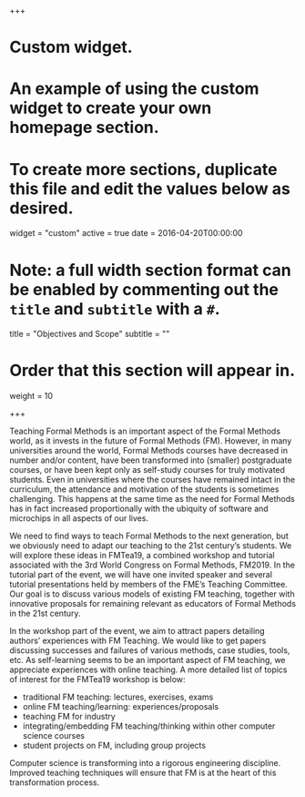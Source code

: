 +++
# Custom widget.
# An example of using the custom widget to create your own homepage section.
# To create more sections, duplicate this file and edit the values below as desired.
widget = "custom"
active = true
date = 2016-04-20T00:00:00

# Note: a full width section format can be enabled by commenting out the `title` and `subtitle` with a `#`.
title = "Objectives and Scope"
subtitle = ""

# Order that this section will appear in.
weight = 10

+++


Teaching Formal Methods is an important aspect of the Formal Methods world, as it invests in the future of Formal Methods (FM). However, in many universities around the world, Formal Methods courses have decreased in number and/or content, have been transformed into (smaller) postgraduate courses, or have been kept only as self-study courses for truly motivated students. Even in universities where the courses have remained intact in the curriculum, the attendance and motivation of the students is sometimes challenging. This happens at the same time as the need for Formal Methods has in fact increased proportionally with the ubiquity of software and microchips in all aspects of our lives. 

We need to find ways to teach Formal Methods to the next generation, but we obviously need to adapt our teaching to the 21st century’s students. We will explore these ideas in FMTea19, a combined workshop and tutorial associated with the 3rd World Congress on Formal Methods, FM2019. 
In the tutorial part of the event, we will have one invited speaker and several tutorial presentations held by members of the FME’s Teaching Committee. Our goal is to discuss various models of existing FM teaching, together with innovative proposals for remaining relevant as educators of Formal Methods in the 21st century.

In the workshop part of the event, we aim to attract papers detailing authors’ experiences with FM Teaching. We would like to get papers discussing successes and failures of various methods, case studies, tools, etc. As self-learning seems to be an important aspect of FM teaching, we appreciate experiences with online teaching. A more detailed list of topics of interest for the FMTea19 workshop is below:

-	traditional FM teaching: lectures, exercises, exams
-	online FM teaching/learning: experiences/proposals
-	teaching FM for industry
-	integrating/embedding FM teaching/thinking within other computer science courses
-	student projects on FM, including group projects

Computer science is transforming into a rigorous engineering discipline. Improved teaching techniques will ensure that FM is at the heart of this transformation process. 